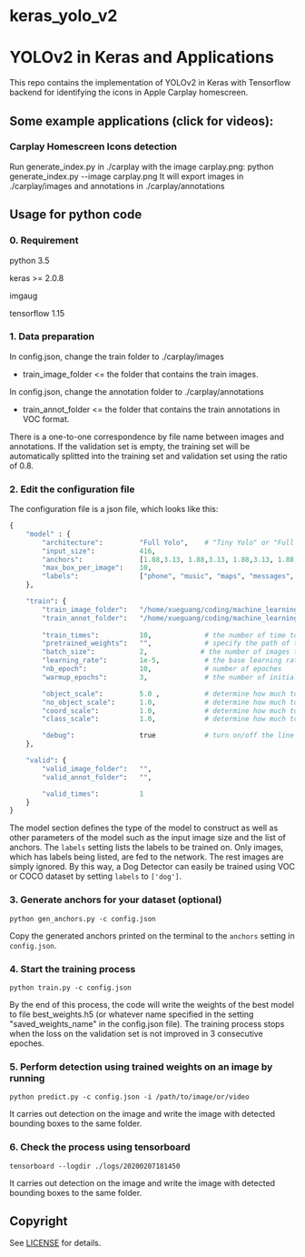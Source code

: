 # keras_yolo_v2

# YOLOv2 in Keras and Applications

This repo contains the implementation of YOLOv2 in Keras with Tensorflow backend for identifying the icons in Apple Carplay homescreen.

## Some example applications (click for videos):

### Carplay Homescreen Icons detection

Run generate_index.py in ./carplay with the image carplay.png:
python generate_index.py --image carplay.png
It will export images in ./carplay/images and annotations in ./carplay/annotations

## Usage for python code

### 0. Requirement

python 3.5

keras >= 2.0.8

imgaug

tensorflow 1.15

### 1. Data preparation
In config.json, change the train folder to ./carplay/images

+ train_image_folder <= the folder that contains the train images.

In config.json, change the annotation folder to ./carplay/annotations

+ train_annot_folder <= the folder that contains the train annotations in VOC format.

There is a one-to-one correspondence by file name between images and annotations. If the validation set is empty, the training set will be automatically splitted into the training set and validation set using the ratio of 0.8.

### 2. Edit the configuration file
The configuration file is a json file, which looks like this:

```python
{
    "model" : {
        "architecture":         "Full Yolo",    # "Tiny Yolo" or "Full Yolo" or "MobileNet" or "SqueezeNet" or "Inception3"
        "input_size":           416,
        "anchors":              [1.88,3.13, 1.88,3.13, 1.88,3.13, 1.88,3.13, 1.88,3.13],
        "max_box_per_image":    10,        
        "labels":               ["phone", "music", "maps", "messages", "playing", "podcasts", "audiobook", "audiotest"]
    },

    "train": {
        "train_image_folder":   "/home/xueguang/coding/machine_learning/keras-yolo2-master/carplay/images_tiny/",
        "train_annot_folder":   "/home/xueguang/coding/machine_learning/keras-yolo2-master/carplay/annotations_tiny/",      
          
        "train_times":          10,             # the number of time to cycle through the training set, useful for small datasets
        "pretrained_weights":   "",             # specify the path of the pretrained weights, but it's fine to start from scratch
        "batch_size":           2,             # the number of images to read in each batch
        "learning_rate":        1e-5,           # the base learning rate of the default Adam rate scheduler
        "nb_epoch":             10,             # number of epoches
        "warmup_epochs":        3,              # the number of initial epochs during which the sizes of the 5 boxes in each cell is forced to match the sizes of the 5 anchors, this trick seems to improve precision emperically

        "object_scale":         5.0 ,           # determine how much to penalize wrong prediction of confidence of object predictors
        "no_object_scale":      1.0,            # determine how much to penalize wrong prediction of confidence of non-object predictors
        "coord_scale":          1.0,            # determine how much to penalize wrong position and size predictions (x, y, w, h)
        "class_scale":          1.0,            # determine how much to penalize wrong class prediction

        "debug":                true            # turn on/off the line that prints current confidence, position, size, class losses and recall
    },

    "valid": {
        "valid_image_folder":   "",
        "valid_annot_folder":   "",

        "valid_times":          1
    }
}

```

The model section defines the type of the model to construct as well as other parameters of the model such as the input image size and the list of anchors. The ```labels``` setting lists the labels to be trained on. Only images, which has labels being listed, are fed to the network. The rest images are simply ignored. By this way, a Dog Detector can easily be trained using VOC or COCO dataset by setting ```labels``` to ```['dog']```.

### 3. Generate anchors for your dataset (optional)

`python gen_anchors.py -c config.json`

Copy the generated anchors printed on the terminal to the ```anchors``` setting in ```config.json```.

### 4. Start the training process

`python train.py -c config.json`

By the end of this process, the code will write the weights of the best model to file best_weights.h5 (or whatever name specified in the setting "saved_weights_name" in the config.json file). The training process stops when the loss on the validation set is not improved in 3 consecutive epoches.

### 5. Perform detection using trained weights on an image by running
`python predict.py -c config.json -i /path/to/image/or/video`

It carries out detection on the image and write the image with detected bounding boxes to the same folder.

### 6. Check the process using tensorboard
`tensorboard --logdir ./logs/20200207181450`

It carries out detection on the image and write the image with detected bounding boxes to the same folder.

## Copyright

See [LICENSE](LICENSE) for details.
